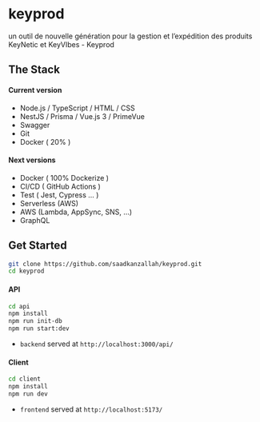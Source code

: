 # keyprod
un outil de nouvelle génération pour la gestion et l’expédition des produits KeyNetic et KeyVIbes -  Keyprod

## The Stack
#### Current version 
- Node.js / TypeScript / HTML / CSS
- NestJS / Prisma / Vue.js 3 / PrimeVue
- Swagger
- Git
- Docker ( 20% )
#### Next versions
- Docker ( 100% Dockerize )
- CI/CD ( GitHub Actions )
- Test ( Jest, Cypress ... )
- Serverless (AWS)
- AWS (Lambda, AppSync, SNS, …)
- GraphQL
## Get Started

```bash
git clone https://github.com/saadkanzallah/keyprod.git
cd keyprod
```
#### API
```bash
cd api
npm install
npm run init-db
npm run start:dev
```
- `backend` served at `http://localhost:3000/api/`
#### Client
```bash
cd client
npm install
npm run dev
```
- `frontend` served at `http://localhost:5173/`
